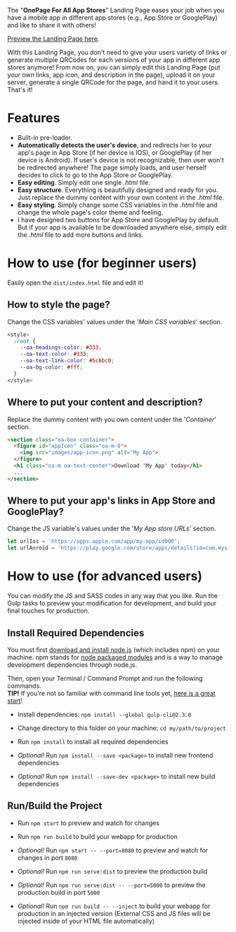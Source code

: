 The "**OnePage For All App Stores**" Landing Page eases your job when you have a mobile app in different app stores (e.g., App Store or GooglePlay) and like to share it with others!

[Preview the Landing Page here](https://imalitavakoli.github.io/one-page-for-all-app-stores/).

With this Landing Page, you don't need to give your users variety of links or generate multiple QRCodes for each versions of your app in different app stores anymore! From now on, you can simply edit this Landing Page (put your own links, app icon, and description in the page), upload it on your server, generate a single QRCode for the page, and hand it to your users. That's it!




# Features

- Built-in pre-loader.
- **Automatically detects the user's device**, and redirects her to your app's page in App Store (if her device is IOS), or GooglePlay (if her device is Android). If user's device is not recognizable, then user won't be redirected anywhere! The page simply loads, and user herself decides to click to go to the App Store or GooglePlay.
- **Easy editing**. Simply edit one single *.html* file.
- **Easy structure**. Everything is beautifully designed and ready for you. Just replace the dummy content with your own content in the *.html* file.
- **Easy styling**. Simply change some CSS variables in the *.html* file and change the whole page's color theme and feeling.
- I have designed two buttons for App Store and GooglePlay by default. But if your app is available to be downloaded anywhere else, simply edit the *.html* file to add more buttons and links.




# How to use (for beginner users)

Easily open the `dist/index.html` file and edit it!


## How to style the page?

Change the CSS variables' values under the '*Main CSS variables*' section.

``` css
<style>
  :root {
    --oa-headings-color: #333;
    --oa-text-color: #333;
    --oa-text-link-color: #5c6bc0;
    --oa-bg-color: #fff;
  }
</style>
```


## Where to put your content and description?

Replace the dummy content with you own content under the '*Container*' section.

``` html
<section class="oa-box-container">
  <figure id="appIcon" class="oa-m-0">
    <img src="images/app-icon.png" alt="My App">
  </figure>
  <h1 class="oa-m oa-text-center">Download 'My App' today</h1>
  ...
</section>
```


## Where to put your app's links in App Store and GooglePlay?

Change the JS variable's values under the '*My App store URLs*' section.

``` js
let urlIos = 'https://apps.apple.com/app/my-app/id000';
let urlAnroid = 'https://play.google.com/store/apps/details?id=com.mysite.myapp';
```




# How to use (for advanced users)

You can modify the JS and SASS codes in any way that you like. Run the Gulp tasks to preview your modification for development, and build your final touches for production.


## Install Required Dependencies

You must first [download and install node.js](https://nodejs.org/download/) (which includes npm) on your machine. npm stands for [node packaged modules](https://www.npmjs.com/) and is a way to manage development dependencies through node.js.

Then, open your Terminal / Command Prompt and run the following commands.  
**TIP!** If you're not so familiar with command line tools yet, [here is a great start](http://webdesign.tutsplus.com/series/the-command-line-for-web-design--cms-777)!


- Install dependencies: `npm install --global gulp-cli@2.3.0`
- Change directory to this folder on your machine: `cd my/path/to/project`
- Run `npm install` to install all required dependencies

- *Optional!* Run `npm install --save <package>` to install new frontend dependencies
- *Optional!* Run `npm install --save-dev <package>` to install new build dependencies


## Run/Build the Project

- Run `npm start` to preview and watch for changes
- Run `npm run build` to build your webapp for production

- *Optional!* Run `npm start -- --port=8080` to preview and watch for changes in port `8080`
- *Optional!* Run `npm run serve:dist` to preview the production build
- *Optional!* Run `npm run serve:dist -- --port=5000` to preview the production build in port `5000`
- *Optional!* Run `npm run build -- --inject` to build your webapp for production in an injected version (External CSS and JS files will be injected inside of your HTML file automatically)
